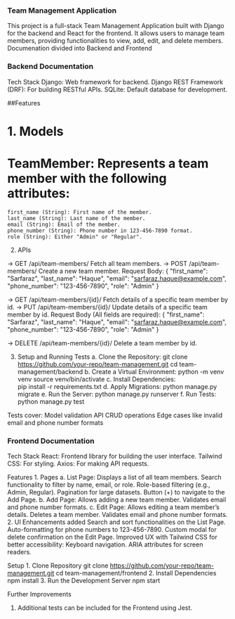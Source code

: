 ### Team Management Application

This project is a full-stack Team Management Application built with Django for the backend and React for the frontend. It allows users to manage team members, providing functionalities to view, add, edit, and delete members. Documenation divided into Backend and Frontend 


### Backend Documentation
Tech Stack
    Django: Web framework for backend.
    Django REST Framework (DRF): For building RESTful APIs.
    SQLite: Default database for development.

##Features
# 1. Models

# TeamMember: Represents a team member with the following attributes:
    first_name (String): First name of the member.
    last_name (String): Last name of the member.
    email (String): Email of the member.
    phone_number (String): Phone number in 123-456-7890 format.
    role (String): Either "Admin" or "Regular".

2. APIs

-> GET /api/team-members/
    Fetch all team members.
-> POST /api/team-members/
    Create a new team member.
    Request Body:
        {
            "first_name": "Sarfaraz",
            "last_name": "Haque",
            "email": "sarfaraz.haque@example.com",
            "phone_number": "123-456-7890",
            "role": "Admin"
        }

-> GET /api/team-members/{id}/
        Fetch details of a specific team member by id.
-> PUT /api/team-members/{id}/
        Update details of a specific team member by id.
        Request Body (All fields are required):
        {
            "first_name": "Sarfaraz",
            "last_name": "Haque",
            "email": "sarfaraz.haque@example.com",
            "phone_number": "123-456-7890",
            "role": "Admin"
        }

-> DELETE /api/team-members/{id}/
        Delete a team member by id.

3. Setup and Running Tests
    a. Clone the Repository:
        git clone https://github.com/your-repo/team-management.git
        cd team-management/backend
    b. Create a Virtual Environment:
        python -m venv venv
        source venv/bin/activate
    c. Install Dependencies:    
        pip install -r requirements.txt
    d. Apply Migrations:
        python manage.py migrate
    e. Run the Server:
        python manage.py runserver
    f. Run Tests:
        python manage.py test

Tests cover:
    Model validation
    API CRUD operations
    Edge cases like invalid email and phone number formats


### Frontend Documentation
Tech Stack
    React: Frontend library for building the user interface.
    Tailwind CSS: For styling.
    Axios: For making API requests.


Features
    1. Pages
        a. List Page:
            Displays a list of all team members.
            Search functionality to filter by name, email, or role.
            Role-based filtering (e.g., Admin, Regular).
            Pagination for large datasets.
            Button (+) to navigate to the Add Page.
        b. Add Page:
            Allows adding a new team member.
            Validates email and phone number formats.
        c. Edit Page:
            Allows editing a team member’s details.
            Deletes a team member.
            Validates email and phone number formats.
    2. UI Enhancements added
        Search and sort functionalities on the List Page.
        Auto-formatting for phone numbers to 123-456-7890.
        Custom modal for delete confirmation on the Edit Page.
        Improved UX with Tailwind CSS for better accessibility:
            Keyboard navigation.
            ARIA attributes for screen readers.

Setup
    1. Clone Repository
        git clone https://github.com/your-repo/team-management.git
        cd team-management/frontend
    2. Install Dependencies
        npm install
    3. Run the Development Server
        npm start


Further Improvements 

1. Additional tests can be included for the Frontend using Jest.
